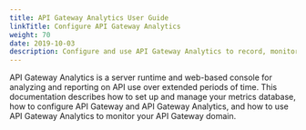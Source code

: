 ```yaml
---
title: API Gateway Analytics User Guide
linkTitle: Configure API Gateway Analytics
weight: 70
date: 2019-10-03
description: Configure and use API Gateway Analytics to record, monitor, and report on the history of message traffic between API Gateway instances and various services, remote hosts, and clients running in an API Gateway domain.
---
```


API Gateway Analytics is a server runtime and web-based console for analyzing and reporting on API use over extended periods of time. This documentation describes how to set up and manage your metrics database, how to configure API Gateway and API Gateway Analytics, and how to use API Gateway Analytics to monitor your API Gateway domain.
